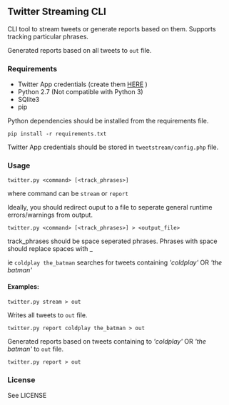 ## Twitter Streaming CLI

CLI tool to stream tweets or generate reports based on them. Supports tracking particular phrases.

Generated reports based on all tweets to ```out``` file.


### Requirements

* Twitter App credentials (create them [HERE](https://apps.twitter.com/) )
* Python 2.7 (Not compatible with Python 3)
* SQlite3
* pip

Python dependencies should be installed from the requirements file.

```shell
pip install -r requirements.txt
```

Twitter App credentials should be stored in ```tweetstream/config.php``` file.

### Usage

```shell
twitter.py <command> [<track_phrases>]
```
where command can be ```stream``` or ```report```

Ideally, you should redirect ouput to a file to seperate general runtime errors/warnings from output.

```shell
twitter.py <command> [<track_phrases>] > <output_file>
```
track_phrases should be space seperated phrases. Phrases with space should replace spaces with _

ie ```coldplay the_batman``` searches for tweets containing  *'coldplay'* OR *'the batman'*



#### Examples:
```shell
twitter.py stream > out
```
Writes all tweets to ```out``` file.

```shell
twitter.py report coldplay the_batman > out
```
Generated reports based on tweets containing to *'coldplay'* OR *'the batman'* to ```out``` file.

```shell
twitter.py report > out
```


### License

See LICENSE